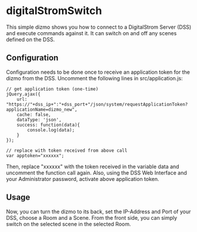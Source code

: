 # digitalStromSwitch

This simple dizmo shows you how to connect to a DigitalStrom Server (DSS) and execute commands against it. It can switch on and off any scenes defined on the DSS.

## Configuration

Configuration needs to be done once to receive an application token for the dizmo from the DSS. Uncomment the following lines in src/application.js:

	// get application token (one-time)
	jQuery.ajax({
  		url: "https://"+dss_ip+":"+dss_port+"/json/system/requestApplicationToken?applicationName=dizmo_new",
  		cache: false,
  		dataType: 'json',
  		success: function(data){
    		console.log(data);
  		}
	});
	
	// replace with token received from above call
	var apptoken="xxxxxx";

Then, replace "xxxxxx" with the token received in the variable data and uncomment the function call again. Also, using the DSS Web Interface and your Administrator password, activate above application token.

## Usage

Now, you can turn the dizmo to its back, set the IP-Address and Port of your DSS, choose a Room and a Scene. From the front side, you can simply switch on the selected scene in the selected Room.

